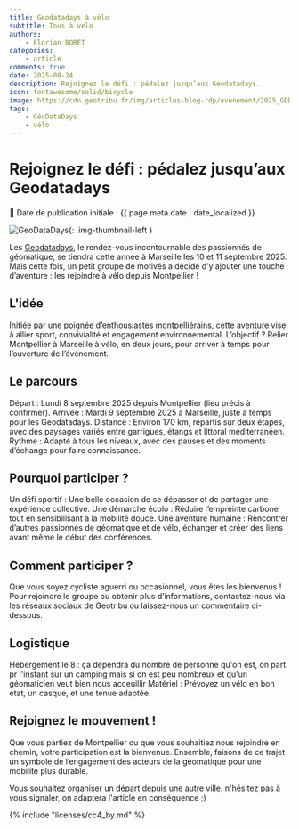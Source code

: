 ```yaml
---
title: Geodatadays à vélo
subtitle: Tous à velo
authors:
    - Florian BORET
categories:
    - article
comments: true
date: 2025-08-24
description: Rejoignez le défi : pédalez jusqu’aux Geodatadays.
icon: fontawesome/solid/bicycle
image: https://cdn.geotribu.fr/img/articles-blog-rdp/evenement/2025_GDD.png
tags:
    - GéoDataDays
    - vélo
---
```


# Rejoignez le défi : pédalez jusqu’aux Geodatadays

:calendar: Date de publication initiale : {{ page.meta.date | date_localized }}

![GeoDataDays](https://cdn.geotribu.fr/img/logos-icones/geodatadays.png "GeoDataDays"){: .img-thumbnail-left }

Les [Geodatadays](https://www.geodatadays.fr/), le rendez-vous incontournable des passionnés de géomatique, se tiendra cette année à Marseille les 10 et 11 septembre 2025. Mais cette fois, un petit groupe de motivés a décidé d’y ajouter une touche d’aventure : les rejoindre à vélo depuis Montpellier !

## L'idée

Initiée par une poignée d’enthousiastes montpelliérains, cette aventure vise à allier sport, convivialité et engagement environnemental. L’objectif ? Relier Montpellier à Marseille à vélo, en deux jours, pour arriver à temps pour l’ouverture de l’événement.

## Le parcours

Départ : Lundi 8 septembre 2025 depuis Montpellier (lieu précis à confirmer).
Arrivée : Mardi 9 septembre 2025 à Marseille, juste à temps pour les Geodatadays.
Distance : Environ 170 km, répartis sur deux étapes, avec des paysages variés entre garrigues, étangs et littoral méditerranéen.
Rythme : Adapté à tous les niveaux, avec des pauses et des moments d’échange pour faire connaissance.

## Pourquoi participer ?

Un défi sportif : Une belle occasion de se dépasser et de partager une expérience collective.
Une démarche écolo : Réduire l’empreinte carbone tout en sensibilisant à la mobilité douce.
Une aventure humaine : Rencontrer d’autres passionnés de géomatique et de vélo, échanger et créer des liens avant même le début des conférences.

## Comment participer ?

Que vous soyez cycliste aguerri ou occasionnel, vous êtes les bienvenus ! Pour rejoindre le groupe ou obtenir plus d’informations, contactez-nous via les réseaux sociaux de Geotribu ou laissez-nous un commentaire ci-dessous.

## Logistique

Hébergement le 8 : ça dépendra du nombre de personne qu'on est, on part pr l'instant sur un camping mais si on est peu nombreux et qu'un géomaticien veut bien nous acceuillir
Matériel : Prévoyez un vélo en bon état, un casque, et une tenue adaptée.

## Rejoignez le mouvement !

Que vous partiez de Montpellier ou que vous souhaitiez nous rejoindre en chemin, votre participation est la bienvenue. Ensemble, faisons de ce trajet un symbole de l’engagement des acteurs de la géomatique pour une mobilité plus durable.

Vous souhaitez organiser un départ depuis une autre ville, n'hésitez pas à vous signaler, on adaptera l'article en conséquence ;)

<!-- geotribu:authors-block -->

{% include "licenses/cc4_by.md" %}
